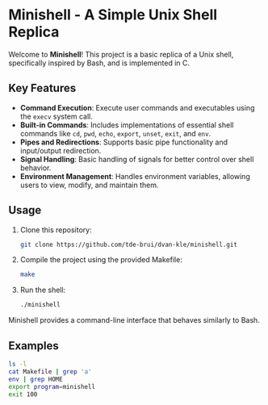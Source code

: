 # Minishell - A Simple Unix Shell Replica

Welcome to **Minishell**! This project is a basic replica of a Unix shell, specifically inspired by Bash, and is implemented in C.

## Key Features

- **Command Execution**: Execute user commands and executables using the `execv` system call.
- **Built-in Commands**: Includes implementations of essential shell commands like `cd`, `pwd`, `echo`, `export`, `unset`, `exit`, and `env`.
- **Pipes and Redirections**: Supports basic pipe functionality and input/output redirection.
- **Signal Handling**: Basic handling of signals for better control over shell behavior.
- **Environment Management**: Handles environment variables, allowing users to view, modify, and maintain them.

## Usage

1. Clone this repository:
    ```bash
    git clone https://github.com/tde-brui/dvan-kle/minishell.git
    ```
2. Compile the project using the provided Makefile:
    ```bash
    make
    ```
3. Run the shell:
    ```bash
    ./minishell
    ```

Minishell provides a command-line interface that behaves similarly to Bash.

## Examples

```bash
ls -l
cat Makefile | grep 'a'
env | grep HOME
export program=minishell
exit 100
